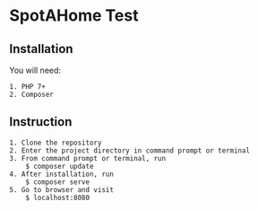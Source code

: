 # SpotAHome Test

## Installation

You will need:
    
    1. PHP 7+
    2. Composer
    
## Instruction
    
    1. Clone the repository
    2. Enter the project directory in command prompt or terminal
    3. From command prompt or terminal, run
        $ composer update
    4. After installation, run
        $ composer serve
    5. Go to browser and visit
        $ localhost:8080
